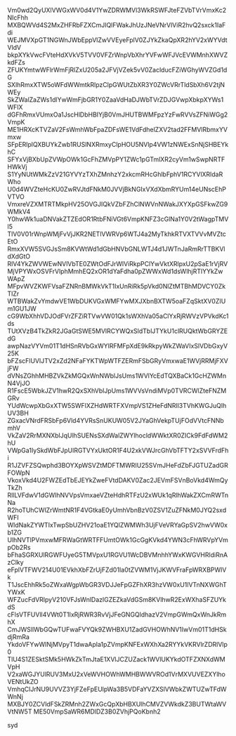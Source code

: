 Vm0wd2QyUXlVWGxWV0d4V1YwZDRWMVl3WkRSWFJteFZVbTVrVmxKc2NIcFhh
MXBQWVd4S2MxZHFRbFZXCmJIQlFWakJhUzJNeVNrVlViR2hvQ2sxck1IaFdi
WEJMVXpGT1NGWnJWbEppVlZwVVEyeFplV0ZJYkZkaQpXR2hYV2xWYVdtVldV
bkpXYkVwcFVteHdXVkV5TVV0VFZrWnpVbXhrYVFwWFJVcEVWMnhXWVZkdFZs
ZFUKYmtwWFlrWmFjRlZxU205a2JFVjVZek5vV0ZaclducFZiWGhyWVZGd1dG
SXlhRmxXTW5oWFdWWmtkRlpzClpGWUtZbXR3Y0ZWcVRrTldSbXh6V2tjNWEy
SkZWalZaZWs1dlYwWmFjbGR1Y0ZaaVdHaDJWbTVrZDJGVwpXbkpXYWs1WFlX
dGFhRmxVUmxOa1JscHlDbHBIYjB0VmJHUTBWMFpzYzFwRVVsZFNiWGg2VmpK
ME1HRXcKTVZaV2FsWmhWbFpaZDFsWE1VdFdhelZXV2tad2FFMVlRbmxYVmxw
SFpERlplQXBUYkZwb1RUSlNXRmxyClpHOU5NVlp4VW1zNWExSnNjSHBEYkhC
SFYxVjBXbUpZVWpOWk1GcFhZMVpPY1ZWc1pGTmlXR2cyVm1wSwpNRTFHWkVj
S1YyNUtWMkZzV21GYVYzTXhZMnhzY2xkcmRHcGhlbFphV1RCYVlXRldaRWho
U0d4WVZteHcKU0ZwRVJtdFNkM0JVVjBkNGIxVXdXbmRYUm14eUNscEhPVTVO
VmxreVZXMTRTMkpHV25OVGJIQkVZbFZhClNWVnNWakJXYXpGSFkwZG9WMkV4
Y0hwWk1uaDNVakZTZEdOR1RtbFNiVGt6VmpKNFZ3cGlNa1Y0V2tWagpTMVl5
TlV0V01rWnpWMjFvVjJKR2NETlVWRVp6WTJ4a2MyTkhkRTVXTVVvMVZtcEtO
RmxXVW5SVGJsSm8KVWtWd1dGbHNVbGNLWTJ4d1JWTnJaRmRrTTBKVldXdGtO
RlV4YkZWVWEwNVlVbTE0ZWtOdFJrWlViRkpPClYwVktXRlpxU2pSaE1rVjRV
MjVPYWxOSVFrVlphMmhEQ2xOR1dYaFdha0pZWWxWd1dsWlhjRTlYYkZwWApZ
MFpvWVZKWFVsaFZNRnBMWkVkT1IxUnRiRk5pVkd0NlZtMTBhMDVCY0ZkTlZr
WTBWakZvYmdwVE1WbDUKVGxWMFYwMXJXbnBXTW5oaFZqSktXV0ZIUm1GU1JW
cG9WbXhhVDJOdFVrZFZiRTVwVW01Qk1sWXhVa05aClYxRjRWVzVPVkdKc1ds
TUtXVzB4TkZkR2JGaGtSWE5MVlRCYWQxSldTblJTYkU1clRUQktWbGRYZEdG
awpNazVYVm01T1dHSnRVbGxWYlRFMFpXdE9kRkpyWkZWaVIxSlVDbGxyV25K
bFZscFlUVlJTV2xZd2NFaFYKTWpWTFZERmFSbGRyVmxwaE1WVjRRMjFXVjFW
dVNsZGhhMHBZVkZkMGQxWnNWblJsUms1WVlYcEdTQXBaCk1GcHZWMnN4VjJO
R1FscE5WbkJZV1hwR2QxSXhVblJpUms1WVVsVndiMVp0TVRCWlZteFNZMGRv
YUdWcwpXbGxXTW5SWFlXZHdWRTFXVmpVS1ZHeFdNRll3TVhKWGJuQlhUV3BH
ZGxacVNrdFRSbFp6Vld4YVRsSnUKUW05V2JYaGhVekpTUjFOdVVtcFNNbmhV
VkZaV2RrMXNXblJqUlhSUENsSXdWalZWYlhocldWWktXR0ZICk9FdFdWM2hU
VWpGa1IySkdWbFJpUlRGTVYxUktOR1F4U2xkVWJrcGhVbTFTY2xSVVFrdFhi
R1JZVFZSQwphd3BOYXpWSVZtMDFTMWRIU25SVmJHeFdZbFJGTUZadGRFOWpN
VkoxVkd4U2FWZEdTbEJEYkZweFVtdDAKV0Zac2JEVmFSVnBoVkd4WmQyTkZh
RllLVFdwV1dGWlhNVVpsVmxaeVZteHdhRTFzU2xWUk1qRlhWakZXCmRWTnNa
R2hoTUhCWlZrWmtNR1F4VGtkaE0yUmhVbnBzV0ZSV1ZuZFNkM0JYQ2sxdWFI
WldNakZYWTIxTwpSbUZHV21oaE1YQlZWMWh3UjFVeVRYaGpSV2hwVW0xb1ZG
UlhNVTlPVmxwMFRWaGtWRTFFUmtOWk1GcGgKVkd4YWN3cFhWRVpYVmpOb2Rs
bFhaSGRXUlRGWFUyeG5TMVpxU1RGVU1WcDBVMnhhYWxKWGVHRldiRnAzClky
eFplVTFWV214U01EVkhXbFZrUjFZd01Ia0tZVWM1VjJKWVFraFpWRXBPWlVk
T1JscEhhRk5oZWxaWgpWbGR3VDJJeFpGZFhXR3hzVW0xU1lVTnNXWGhTYWxK
WFZucFdVRlpyV210VFJsWnlDazlGZEZkaVdGSm8KVlhwR2ExWXhaSFZUYkdS
cFlsVTFUVll4VWt0T1IxRjRWR3RvVjJFeGNGQldhazV2VmpGWmQxWnJkRmhX
CmJWSllWbGQwTUFwaFVYQk9ZWHBXU1ZadGVHOWhNV1IwVm01T1dHSkdjRmRa
YkdoVFYwWlNjMVpyT1dwaApla1pZVmpKNFExWXhXa2RYYkVKRVlrZDRlVlp0
TlU4S1ZESktSMk5HWkZkTmJtaE1XVlJCZUZack1WVlUKYkdOTFZXNXdWMVpH
V2xaWGJYUlRUV3MxU2xVeWVHOWhWMHBWWVROd1VrMXVUVEZXYlhoVENtUkZO
VmhqClJrNU9UVVZ3YjFZeFpEUlpWa3B5VDFaYVZXSlVWbkZWTUZwTFdWWnNj
MXBJY0ZCVldFSkZRMnh2ZWxGcQpXbHBXUlhCMVZVWkdkZ3BUTWtaWVVtNW5T
ME50VmpSaWR6MDlDZ3B0ZVhjPQoKbnh2

syd